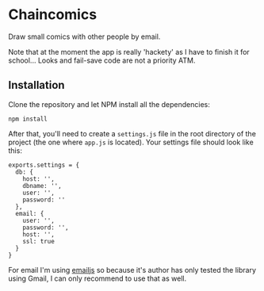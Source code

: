 Chaincomics
===========

Draw small comics with other people by email.

Note that at the moment the app is really 'hackety' as I have to finish it
for school... Looks and fail-save code are not a priority ATM.

Installation
------------

Clone the repository and let NPM install all the dependencies:

    npm install

After that, you'll need to create a `settings.js` file in the root directory
of the project (the one where `app.js` is located). Your settings file should
look like this:

    exports.settings = {
      db: {
        host: '',
        dbname: '',
        user: '',
        password: ''
      },
      email: {
        user: '',
        password: '',
        host: '',
        ssl: true
      }
    }

For email I'm using [emailjs](https://github.com/eleith/emailjs "emailjs") so
because it's author has only tested the library using Gmail, I can only
recommend to use that as well.

